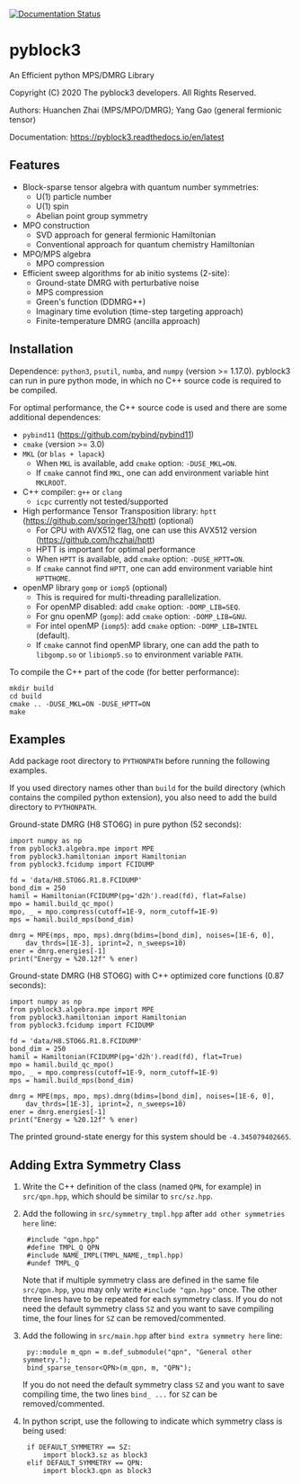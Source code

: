 
[![Documentation Status](https://readthedocs.org/projects/pyblock3/badge/?version=latest)](https://pyblock3.readthedocs.io/en/latest/?badge=latest)

pyblock3
========

An Efficient python MPS/DMRG Library

Copyright (C) 2020 The pyblock3 developers. All Rights Reserved.

Authors: Huanchen Zhai (MPS/MPO/DMRG); Yang Gao (general fermionic tensor)

Documentation: https://pyblock3.readthedocs.io/en/latest

Features
--------

* Block-sparse tensor algebra with quantum number symmetries:
    * U(1) particle number
    * U(1) spin
    * Abelian point group symmetry
* MPO construction
    * SVD approach for general fermionic Hamiltonian
    * Conventional approach for quantum chemistry Hamiltonian
* MPO/MPS algebra
    * MPO compression
* Efficient sweep algorithms for ab initio systems (2-site):
    * Ground-state DMRG with perturbative noise
    * MPS compression
    * Green's function (DDMRG++)
    * Imaginary time evolution (time-step targeting approach)
    * Finite-temperature DMRG (ancilla approach)

Installation
------------

Dependence: `python3`, `psutil`, `numba`, and `numpy` (version >= 1.17.0). pyblock3 can run in pure python mode,
in which no C++ source code is required to be compiled.

For optimal performance, the C++ source code is used and there are some additional dependences:

* `pybind11` (https://github.com/pybind/pybind11)
* `cmake` (version >= 3.0)
* `MKL` (or `blas + lapack`)
    * When `MKL` is available, add `cmake` option: `-DUSE_MKL=ON`.
    * If `cmake` cannot find `MKL`, one can add environment variable hint `MKLROOT`.
* C++ compiler: `g++` or `clang`
    * `icpc` currently not tested/supported
* High performance Tensor Transposition library: `hptt` (https://github.com/springer13/hptt) (optional)
    * For CPU with AVX512 flag, one can use this AVX512 version (https://github.com/hczhai/hptt)
    * HPTT is important for optimal performance
    * When `HPTT` is available, add `cmake` option: `-DUSE_HPTT=ON`.
    * If `cmake` cannot find `HPTT`, one can add environment variable hint `HPTTHOME`.
* openMP library `gomp` or `iomp5` (optional)
    * This is required for multi-threading parallelization.
    * For openMP disabled: add `cmake` option: `-DOMP_LIB=SEQ`.
    * For gnu openMP (`gomp`): add `cmake` option: `-DOMP_LIB=GNU`.
    * For intel openMP (`iomp5`): add `cmake` option: `-DOMP_LIB=INTEL` (default).
    * If `cmake` cannot find openMP library, one can add the path to `libgomp.so` or `libiomp5.so` to environment variable `PATH`.

To compile the C++ part of the code (for better performance):

    mkdir build
    cd build
    cmake .. -DUSE_MKL=ON -DUSE_HPTT=ON
    make

Examples
--------

Add package root directory to `PYTHONPATH` before running the following examples.

If you used directory names other than `build` for the build directory (which contains the compiled python extension),
you also need to add the build directory to `PYTHONPATH`.

Ground-state DMRG (H8 STO6G) in pure python (52 seconds):

    import numpy as np
    from pyblock3.algebra.mpe import MPE
    from pyblock3.hamiltonian import Hamiltonian
    from pyblock3.fcidump import FCIDUMP

    fd = 'data/H8.STO6G.R1.8.FCIDUMP'
    bond_dim = 250
    hamil = Hamiltonian(FCIDUMP(pg='d2h').read(fd), flat=False)
    mpo = hamil.build_qc_mpo()
    mpo, _ = mpo.compress(cutoff=1E-9, norm_cutoff=1E-9)
    mps = hamil.build_mps(bond_dim)

    dmrg = MPE(mps, mpo, mps).dmrg(bdims=[bond_dim], noises=[1E-6, 0],
        dav_thrds=[1E-3], iprint=2, n_sweeps=10)
    ener = dmrg.energies[-1]
    print("Energy = %20.12f" % ener)

Ground-state DMRG (H8 STO6G) with C++ optimized core functions (0.87 seconds):

    import numpy as np
    from pyblock3.algebra.mpe import MPE
    from pyblock3.hamiltonian import Hamiltonian
    from pyblock3.fcidump import FCIDUMP

    fd = 'data/H8.STO6G.R1.8.FCIDUMP'
    bond_dim = 250
    hamil = Hamiltonian(FCIDUMP(pg='d2h').read(fd), flat=True)
    mpo = hamil.build_qc_mpo()
    mpo, _ = mpo.compress(cutoff=1E-9, norm_cutoff=1E-9)
    mps = hamil.build_mps(bond_dim)

    dmrg = MPE(mps, mpo, mps).dmrg(bdims=[bond_dim], noises=[1E-6, 0],
        dav_thrds=[1E-3], iprint=2, n_sweeps=10)
    ener = dmrg.energies[-1]
    print("Energy = %20.12f" % ener)

The printed ground-state energy for this system should be `-4.345079402665`.

Adding Extra Symmetry Class
---------------------------

1. Write the C++ definition of the class (named `QPN`, for example) in `src/qpn.hpp`, which should be similar to `src/sz.hpp`.
2. Add the following in `src/symmetry_tmpl.hpp` after `add other symmetries here` line:

        #include "qpn.hpp"
        #define TMPL_Q QPN
        #include NAME_IMPL(TMPL_NAME,_tmpl.hpp)
        #undef TMPL_Q

   Note that if multiple symmetry class are defined in the same file `src/qpn.hpp`, you may only write `#include "qpn.hpp"` once. The other three lines have to be repeated for each symmetry class.
   If you do not need the default symmetry class `SZ` and you want to save compiling time, the four lines for `SZ` can be removed/commented.
3. Add the following in `src/main.hpp` after `bind extra symmetry here` line:

        py::module m_qpn = m.def_submodule("qpn", "General other symmetry.");
        bind_sparse_tensor<QPN>(m_qpn, m, "QPN");
    
    If you do not need the default symmetry class `SZ` and you want to save compiling time, the two lines `bind_ ...` for `SZ` can be removed/commented.

4. In python script, use the following to indicate which symmetry class is being used:

        if DEFAULT_SYMMETRY == SZ:
            import block3.sz as block3
        elif DEFAULT_SYMMETRY == QPN:
            import block3.qpn as block3
